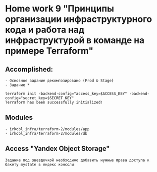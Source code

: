 # Home work 9 "Принципы организации инфраструктурного кода и работа над инфраструктурой в команде на примере Terraform"

## Accomplished:
    - Основное задание декомпозировано (Prod & Stage)
    - Задание *

    terraform init -backend-config="access_key=$ACCESS_KEY" -backend-config="secret_key=$SECRET_KEY"
    Terraform has been successfully initialized!

## Modules
    - irkobl_infra/terraform-2/modules/app
    - irkobl_infra/terraform-2/modules/db

## Access "Yandex Object Storage"
    Задание под звездочкой необходимо добавить нужные права доступа к бакету mystate в яндекс консоли
